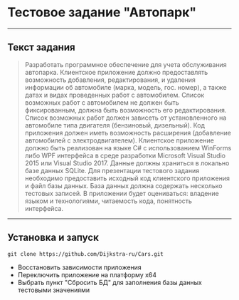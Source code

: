 # Тестовое задание "Автопарк"

---
## Текст задания

> Разработать программное обеспечение для учета обслуживания автопарка.
> Клиентское приложение должно предоставлять возможность добавления, редактирования, и удаления информации об автомобиле (марка, модель, гос. номер), а также датах и видах проведенных работ с автомобилем.
> Список возможных работ с автомобилем не должен быть фиксированным, должна быть возможность его редактирования. Список возможных работ должен зависеть от установленного на автомобиле типа двигателя (бензиновый, дизельный).
> Код приложения должен иметь возможность расширения (добавление автомобилей с электродвигателем).
> Клиентское приложение должно быть реализован на языке C# с использованием WinForms либо WPF интерфейса в среде разработки Microsoft Visual Studio 2015 или Visual Studio 2017.
> Данные должны храниться в локально базе данных SQLite.
> Для презентации тестового задания необходимо предоставить исходный код клиентского приложения и файл базы данных. База данных должна содержать несколько тестовых записей.
> В приложении будет оцениваться: владение языком и технологиями, читаемость кода, понятность интерфейса.

---

## Установка и запуск
``` 
git clone https://github.com/Dijkstra-ru/Cars.git
```
- Восстановить зависимости приложения
- Переключить приложение на платформу x64
- Выбрать пункт "Сбросить БД" для заполнения базы данных тестовыми значениями